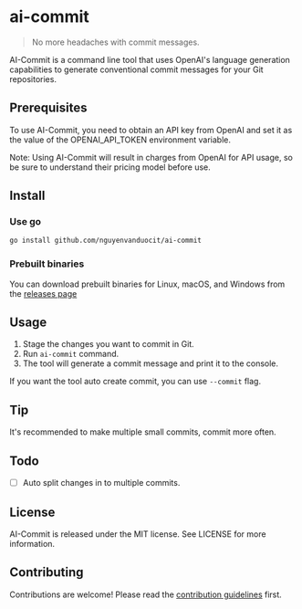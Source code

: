 # ai-commit

> No more headaches with commit messages.

AI-Commit is a command line tool that uses OpenAI's language generation capabilities to generate conventional commit messages for your Git repositories.

## Prerequisites

To use AI-Commit, you need to obtain an API key from OpenAI and set it as the value of the OPENAI_API_TOKEN environment variable.

Note: Using AI-Commit will result in charges from OpenAI for API usage, so be sure to understand their pricing model before use.

## Install

### Use go

```bash
go install github.com/nguyenvanduocit/ai-commit
```

### Prebuilt binaries

You can download prebuilt binaries for Linux, macOS, and Windows from the [releases page]()

## Usage

1. Stage the changes you want to commit in Git.
2. Run `ai-commit` command.
3. The tool will generate a commit message and print it to the console.

If you want the tool auto create commit, you can use `--commit` flag.

## Tip

It's recommended to make multiple small commits, commit more often.

## Todo

- [ ] Auto split changes in to multiple commits.

## License

AI-Commit is released under the MIT license. See LICENSE for more information.

## Contributing

Contributions are welcome! Please read the [contribution guidelines](CONTRIBUTING.md) first.
